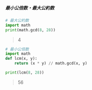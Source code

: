 ##### 最小公倍数・最大公約数

```py
# 最大公約数
import math
print(math.gcd(8, 28))
```

> 4

```py
# 最小公倍数
import math
def lcm(x, y):
    return (x * y) // math.gcd(x, y)

print(lcm(8, 28))
```

> 56
